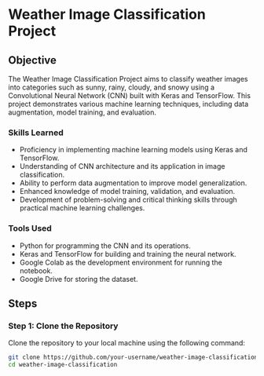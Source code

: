 # Weather Image Classification Project

## Objective

The Weather Image Classification Project aims to classify weather images into categories such as sunny, rainy, cloudy, and snowy using a Convolutional Neural Network (CNN) built with Keras and TensorFlow. This project demonstrates various machine learning techniques, including data augmentation, model training, and evaluation.

### Skills Learned

- Proficiency in implementing machine learning models using Keras and TensorFlow.
- Understanding of CNN architecture and its application in image classification.
- Ability to perform data augmentation to improve model generalization.
- Enhanced knowledge of model training, validation, and evaluation.
- Development of problem-solving and critical thinking skills through practical machine learning challenges.

### Tools Used

- Python for programming the CNN and its operations.
- Keras and TensorFlow for building and training the neural network.
- Google Colab as the development environment for running the notebook.
- Google Drive for storing the dataset.

## Steps

### Step 1: Clone the Repository

Clone the repository to your local machine using the following command:

```bash
git clone https://github.com/your-username/weather-image-classification.git
cd weather-image-classification
